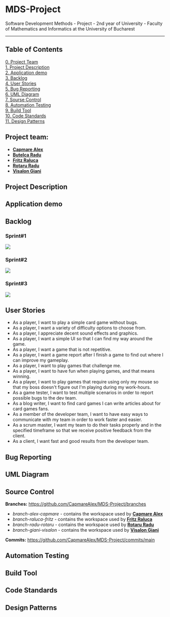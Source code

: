 # MDS-Project
Software Development Methods - Project - 2nd year of University - Faculty of Mathematics and Informatics at the University of Bucharest

---

## Table of Contents

[comment]: # (finished)

[0. Project Team](#project-team)  
[1. Project Description](#project-description)   
[2. Application demo](#application-demo)  
[3. Backlog](#backlog)  
[4. User Stories](#user-stories)  
[5. Bug Reporting](#bug-reporting)  
[6. UML Diagram](#uml-diagram)  
[7. Sourse Control](#source-control)  
[8. Automation Testing](#automation-testing)  
[9. Build Tool](#build-tool)  
[10. Code Standards](#code-standards)   
[11. Design Patterns](#design-patterns)  
    

## Project team:

[comment]: # (finished)

- **[Capmare Alex](https://github.com/CapmareAlex)**
- **[Butelca Radu]()**
- **[Fritz Raluca](https://github.com/ralucafritz)**
- **[Rotaru Radu](https://github.com/radu-rotaru)**
- **[Visalon Giani](https://github.com/Giani2001)**

## Project Description

[comment]: # (to be added)

## Application demo 

[comment]: # (Ralu)

## Backlog

### Sprint#1
![](BacklogSprint1.JPG)
### Sprint#2
![](BacklogSprint2.JPG)
### Sprint#3
![](BacklogSprint3.JPG)

## User Stories

[comment]: # (finished)

- As a player, I want to play a simple card game without bugs.
- As a player, I want a variety of difficulty options to choose from.
- As a player, I appreciate decent sound effects and graphics.
- As a player, I want a simple UI so that I can find my way around the game.
- As a player, I want a game that is not repetitive.
- As a player, I want a game report after I finish a game to find out where I can improve my gameplay.
- As a player, I want to play games that challenge me.
- As a player, I want to have fun when playing games, and that means winning.
- As a player, I want to play games that require using only my mouse so that my boss doesn't figure out I'm playing during my work-hours.
- As a game tester, I want to test multiple scenarios in order to report possible bugs to the dev team.
- As a blog writer, I want to find card games I can write articles about for card games fans.
- As a member of the developer team, I want to have easy ways to communicate with my team in order to work faster and easier.
- As a scrum master, I want my team to do their tasks properly and in the specified timeframe so that we receive positive feedback from the client.
- As a client, I want fast and good results from the developer team.

## Bug Reporting

[comment]: # (each of us will write the bugs we encountered & fixed)

## UML Diagram

[comment]: # (Ralu)

## Source Control

[comment]: # (finished)

**Branches:** https://github.com/CapmareAlex/MDS-Project/branches
  - _branch-alex-capmare_ - contains the workspace used by **[Capmare Alex](https://github.com/CapmareAlex)**
  - _branch-raluca-fritz_  - contains the workspace used by **[Fritz Raluca](https://github.com/ralucafritz)**
  - _branch-radu-rotaru_  - contains the workspace used by **[Rotaru Radu](https://github.com/radu-rotaru)**
  - _branch-giani-visalon_  - contains the workspace used by **[Visalon Giani](https://github.com/Giani2001)**

**Commits:** https://github.com/CapmareAlex/MDS-Project/commits/main

## Automation Testing

[comment]: # (to be added)

## Build Tool

[comment]: # (to be added)

## Code Standards

[comment]: # (to be added)

## Design Patterns

[comment]: # (to be added)
